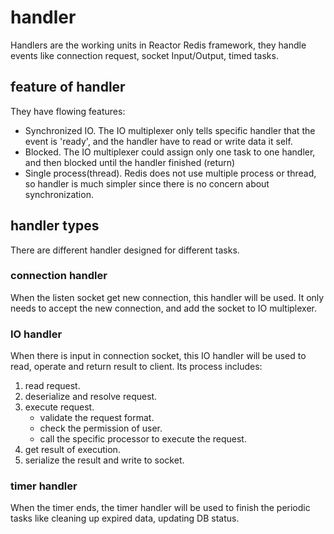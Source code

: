 # handler

Handlers are the working units in Reactor Redis framework, they handle events like connection request, socket Input/Output, timed tasks.

## feature of handler

They have flowing features:

- Synchronized IO. The IO multiplexer only tells specific handler that the event is 'ready', and the handler have to read or write data it self.
- Blocked. The IO multiplexer could assign only one task to one handler, and then blocked until the handler finished (return)
- Single process(thread). Redis does not use multiple process or thread, so handler is much simpler since there is no concern about synchronization.

## handler types

There are different handler designed for different tasks.

### connection handler

When the listen socket get new connection, this handler will be used. It only needs to accept the new connection, and add the socket to IO multiplexer.

### IO handler

When there is input in connection socket, this IO handler will be used to read, operate and return result to client. Its process includes:

1. read request.
2. deserialize and resolve request.
3. execute request.
    - validate the request format.
    - check the permission of user.
    - call the specific processor to execute the request.
4. get result of execution.
5. serialize the result and write to socket.

### timer handler

When the timer ends, the timer handler will be used to finish the periodic tasks like cleaning up expired data, updating DB status.
